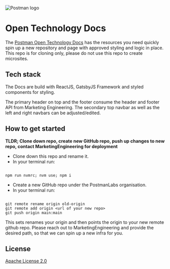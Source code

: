 ![Postman logo](https://assets.getpostman.com/common-share/postman-github-logo.png "Postman logo")

# Open Technology Docs

The [Postman Open Technology Docs](https://learning.postman.com/open-technologies-docs) has the resources you need quickly spin up a new repository and page with approved styling and logic in place. This repo is for cloning only, please do not use this repo to create microsites.

## Tech stack

The Docs are build with ReactJS, GatsbyJS Framework and styled components for styling.

The primary header on top and the footer consume the header and footer API from Marketing Engineering.
The secondary top navbar as well as the left and right navbars can be adjusted/edited.

## How to get started

**TLDR;
Clone down repo, create new GitHub repo, push up changes to new repo, contact MarketingEngineering for deployment**

* Clone down this repo and rename it.
* In your terminal run:

```

npm run nvmrc; nvm use; npm i

```

* Create a new GitHub repo under the PostmanLabs organisation.
* In your terminal run:

```shell

git remote rename origin old-origin
git remote add origin <url of your new repo>
git push origin main:main

```

This sets renames your origin and then points the origin to your new remote github repo.
Please reach out to MarketingEngineering and provide the desired path, so that we can spin up a new infra for you.

## License

[Apache License 2.0](LICENSE)
